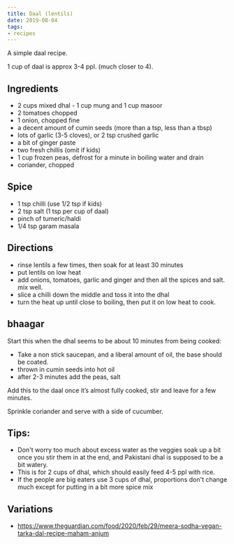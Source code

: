 ```yaml
---
title: Daal (lentils)
date: 2019-08-04
tags:
- recipes
---
```


A simple daal recipe.

1 cup of daal is approx 3-4 ppl. (much closer to 4).

## Ingredients

- 2 cups mixed dhal - 1 cup mung and 1 cup masoor
- 2 tomatoes chopped
- 1 onion, chopped fine
- a decent amount of cumin seeds (more than a tsp, less than a tbsp)
- lots of garlic (3-5 cloves), or 2 tsp crushed garlic
- a bit of ginger paste
- two fresh chillis (omit if kids)
- 1 cup frozen peas, defrost for a minute in boiling water and drain
- coriander, chopped

## Spice

- 1 tsp chilli (use 1/2 tsp if kids)
- 2 tsp salt (1 tsp per cup of daal)
- pinch of tumeric/haldi
- 1/4 tsp garam masala

## Directions

- rinse lentils a few times, then soak for at least 30 minutes
- put lentils on low heat
- add onions, tomatoes, garlic and ginger and then all the spices and salt. mix well.
- slice a chilli down the middle and toss it into the dhal
- turn the heat up until close to boiling, then put it on low heat to cook.

## bhaagar 

Start this when the dhal seems to be about 10 minutes from being cooked:

- Take a non stick saucepan, and a liberal amount of oil, the base should be coated.
- thrown in cumin seeds into hot oil 
- after 2-3 minutes add the peas, salt 

Add this to the daal once it’s almost fully cooked, stir and leave for a few minutes.

Sprinkle coriander and serve with a side of cucumber.

## Tips:

- Don't worry too much about excess water as the veggies soak up a bit once you stir them in at the end, and Pakistani dhal is supposed to be a bit watery.
- This is for 2 cups of dhal, which should easily feed 4-5 ppl with rice.
- If the people are big eaters use 3 cups of dhal, proportions don't change much except for putting in a bit more spice mix

## Variations

- https://www.theguardian.com/food/2020/feb/29/meera-sodha-vegan-tarka-dal-recipe-maham-anjum